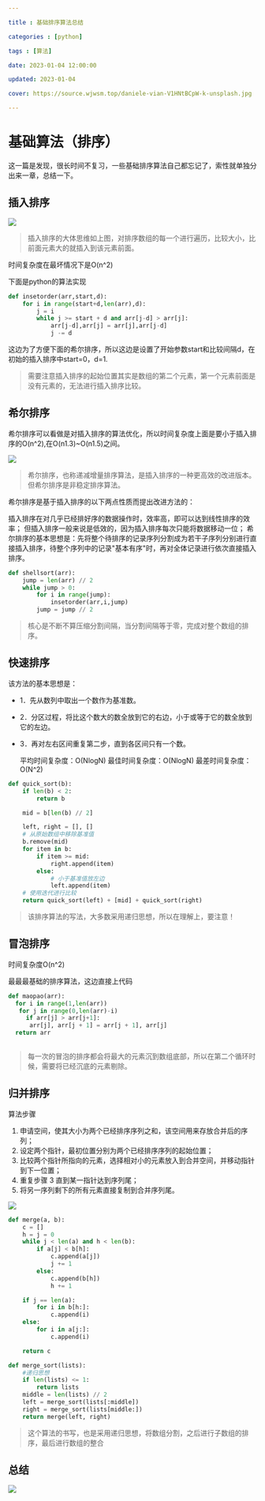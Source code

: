 ```yaml
---

title : 基础排序算法总结

categories : [python]

tags : [算法]

date: 2023-01-04 12:00:00

updated: 2023-01-04

cover: https://source.wjwsm.top/daniele-vian-V1HNtBCpW-k-unsplash.jpg

---
```


# 基础算法（排序）

这一篇是发现，很长时间不复习，一些基础排序算法自己都忘记了，索性就单独分出来一章，总结一下。

## 插入排序

![](https://source.wjwsm.top/insertionSort.gif)

> 插入排序的大体思维如上图，对排序数组的每一个进行遍历，比较大小，比前面元素大的就插入到该元素前面。

时间复杂度在最坏情况下是O(n^2)

下面是python的算法实现

~~~python
def insetorder(arr,start,d):
    for i in range(start+d,len(arr),d):
        j = i
        while j >= start + d and arr[j-d] > arr[j]:
            arr[j-d],arr[j] = arr[j],arr[j-d]
            j -= d
~~~

这边为了方便下面的希尔排序，所以这边是设置了开始参数start和比较间隔d，在初始的插入排序中start=0，d=1.

> 需要注意插入排序的起始位置其实是数组的第二个元素，第一个元素前面是没有元素的，无法进行插入排序比较。

## 希尔排序

希尔排序可以看做是对插入排序的算法优化，所以时间复杂度上面是要小于插入排序的O(n^2),在O(n1.3)~O(n1.5)之间。

![](https://source.wjwsm.top/%E5%B8%8C%E5%B0%94%E6%8E%92%E5%BA%8F.gif)

>希尔排序，也称递减增量排序算法，是插入排序的一种更高效的改进版本。但希尔排序是非稳定排序算法。

希尔排序是基于插入排序的以下两点性质而提出改进方法的：

插入排序在对几乎已经排好序的数据操作时，效率高，即可以达到线性排序的效率；
但插入排序一般来说是低效的，因为插入排序每次只能将数据移动一位；
希尔排序的基本思想是：先将整个待排序的记录序列分割成为若干子序列分别进行直接插入排序，待整个序列中的记录"基本有序"时，再对全体记录进行依次直接插入排序。

~~~python
def shellsort(arr):
    jump = len(arr) // 2
    while jump > 0:
        for i in range(jump):
            insetorder(arr,i,jump)
        jump = jump // 2

~~~

> 核心是不断不算压缩分割间隔，当分割间隔等于零，完成对整个数组的排序。

## 快速排序

该方法的基本思想是：

- 1．先从数列中取出一个数作为基准数。

- 2．分区过程，将比这个数大的数全放到它的右边，小于或等于它的数全放到它的左边。

- 3．再对左右区间重复第二步，直到各区间只有一个数。  

  平均时间复杂度：O(NlogN)
  最佳时间复杂度：O(NlogN)
  最差时间复杂度：O(N^2)

~~~python
def quick_sort(b):
    if len(b) < 2:
        return b

    mid = b[len(b) // 2]

    left, right = [], []
    # 从原始数组中移除基准值
    b.remove(mid)
    for item in b:
        if item >= mid:
            right.append(item)
        else:
            # 小于基准值放左边
            left.append(item)
    # 使用迭代进行比较
    return quick_sort(left) + [mid] + quick_sort(right)
~~~

> 该排序算法的写法，大多数采用递归思想，所以在理解上，要注意！

## 冒泡排序

时间复杂度O(n^2)

最最最基础的排序算法，这边直接上代码

~~~python
def maopao(arr):
  for i in range(1,len(arr))
   for j in range(0,len(arr)-i)
     if arr[j] > arr[j+1]:
      arr[j], arr[j + 1] = arr[j + 1], arr[j]
  return arr
         
~~~

> 每一次的冒泡的排序都会将最大的元素沉到数组底部，所以在第二个循环时候，需要将已经沉底的元素剔除。

## 归并排序

算法步骤

1. 申请空间，使其大小为两个已经排序序列之和，该空间用来存放合并后的序列；
2. 设定两个指针，最初位置分别为两个已经排序序列的起始位置；
3. 比较两个指针所指向的元素，选择相对小的元素放入到合并空间，并移动指针到下一位置；
4. 重复步骤 3 直到某一指针达到序列尾；
5. 将另一序列剩下的所有元素直接复制到合并序列尾。

![](https://source.wjwsm.top/mergeSort.gif)



~~~python
def merge(a, b):
    c = []
    h = j = 0
    while j < len(a) and h < len(b):
        if a[j] < b[h]:
            c.append(a[j])
            j += 1
        else:
            c.append(b[h])
            h += 1

    if j == len(a):
        for i in b[h:]:
            c.append(i)
    else:
        for i in a[j:]:
            c.append(i)

    return c

def merge_sort(lists):
    #递归思想
    if len(lists) <= 1:
        return lists
    middle = len(lists) // 2
    left = merge_sort(lists[:middle])
    right = merge_sort(lists[middle:])
    return merge(left, right)
~~~

> 这个算法的书写，也是采用递归思想，将数组分割，之后进行子数组的排序，最后进行数组的整合

## 总结

![](https://source.wjwsm.top/sort.png)